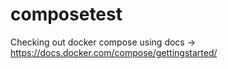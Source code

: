 # composetest
Checking out docker compose using docs -> https://docs.docker.com/compose/gettingstarted/
